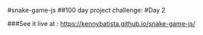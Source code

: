 #snake-game-js
##100 day project challenge:
#Day 2

###See it live at : https://kennybatista.github.io/snake-game-js/
